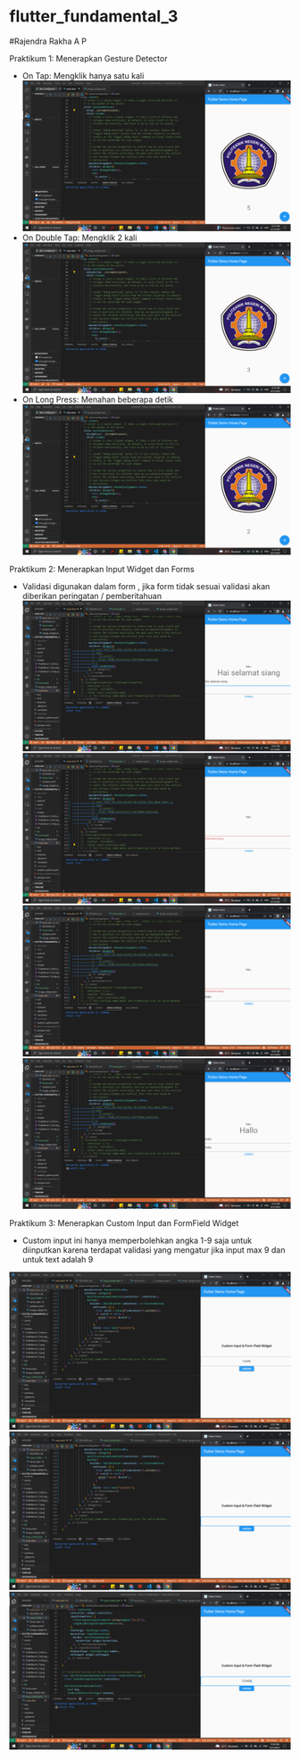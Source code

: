 # flutter_fundamental_3

#Rajendra Rakha A P

Praktikum 1: Menerapkan Gesture Detector

- On Tap: Mengklik hanya satu kali
![Praktikum1_OnTap](images/Praktikum1_OnTap.png)
- On Double Tap: Mengklik 2 kali
![Praktikum1_OnDoubleTap](images/Praktikum1_OnDoubleTap.png)
- On Long Press: Menahan beberapa detik
![Praktikum1_OnLongPress](images/Praktikum1_OnLongPress.png)

Praktikum 2: Menerapkan Input Widget dan Forms

- Validasi digunakan dalam form , jika form tidak sesuai validasi akan diberikan peringatan / pemberitahuan
![Praktikum2_1](images/Praktikum2_1.png)
![Praktikum2_2](images/Praktikum2_2.png)
![Praktikum2_3](images/Praktikum2_3.png)
![Praktikum2_4](images/Praktikum2_4.png)

Praktikum 3: Menerapkan Custom Input dan FormField Widget

- Custom input ini hanya memperbolehkan angka 1-9 saja untuk diinputkan karena terdapat validasi yang mengatur jika input max 9 dan untuk text adalah 9 

![Praktikum3_1](images/Praktikum3_1.png)
![Praktikum3_2](images/Praktikum3_2.png)
![Praktikum3_3](images/Praktikum3_3.png)